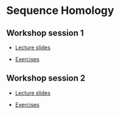 # Sequence Homology 

## Workshop session 1

 - [Lecture slides](cshl_pfb_24a.pdf)

 - [Exercises](https://fasta.bioch.virginia.edu/mol_evol/)


## Workshop session 2

 - [Lecture slides](cshl_pfb_24b.pdf)

 - [Exercises](https://fasta.bioch.virginia.edu/mol_evol/pfb_python_matrices.html)
